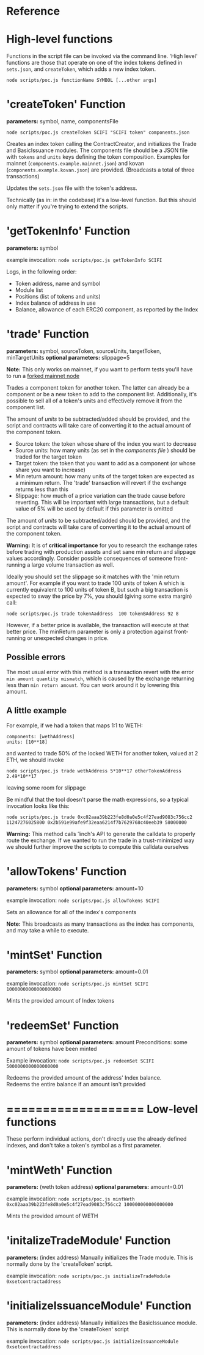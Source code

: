 # Reference

High-level functions
====================

Functions in the script file can be invoked via the command line.
'High level' functions are those that operate on one of the index tokens defined in `sets.json`, and `createToken`, which adds a new index token.

`node scripts/poc.js functionName SYMBOL [...other args]`

'createToken' Function
============
**parameters:** symbol, name, componentsFile

`node scripts/poc.js createToken SCIFI "SCIFI token" components.json`

Creates an index token calling the ContractCreator, and initializes the Trade and BasicIssuance modules.
The components file should be a JSON file with `tokens` and `units` keys defining the token composition. Examples for mainnet (`components.example.mainnet.json`) and kovan (`components.example.kovan.json`) are provided. (Broadcasts a total of three transactions)

Updates the `sets.json` file with the token's address.

Technically (as in: in the codebase) it's a low-level function. But this should only matter if you're trying to extend the scripts.

'getTokenInfo' Function
============
**parameters:** symbol

example invocation:
`node scripts/poc.js getTokenInfo SCIFI`

Logs, in the following order:
- Token address, name and symbol
- Module list
- Positions (list of tokens and units)
- Index balance of address in use
- Balance, allowance of each ERC20 component, as reported by the Index

'trade' Function
=====
**parameters:** symbol, sourceToken, sourceUnits, targetToken, minTargetUnits
**optional parameters:** slippage=5

**Note:** This only works on mainnet, if you want to perform tests you'll have to run a [forked mainnet node](./setup.md)

Trades a component token for another token.
The latter can already be a component or be a new token to add to the component list. Additionally, it's possible to sell all of a token's units and effectively remove it from the component list.

The amount of _units_ to be subtracted/added should be provided, and the script and contracts will take care of converting it to the actual amount of the component token.

- Source token: the token whose share of the index you want to decrease
- Source units: how many units (as set in the *components file* ) should be traded for the target token
- Target token: the token that you want to add as a component (or whose share you want to increase)
- Min return amount: how many units of the target token are expected as a minimum return. The 'trade' transaction will revert if the exchange returns less than this
- Slippage: how much of a price variation can the trade cause before reverting. This will be important with large transactions, but a default value of 5% will be used by default if this parameter is omitted

The amount of *units* to be subtracted/added should be provided, and the script and contracts will take care of converting it to the actual amount of the component token.

**Warning:** It is of **critical importance** for you to research the exchange rates before trading with production assets and set sane min return and slippage values accordingly. Consider possible consequences of someone front-running a large volume transaction as well.

Ideally you should set the slippage so it matches with the 'min return amount'.
For example if you want to trade 100 units of token A which is currently equivalent to 100 units of token B, but such a big transaction is expected to sway the price by 7%, you should (giving some extra margin) call:

 

    node scripts/poc.js trade tokenAaddress  100 tokenBAddress 92 8

However, if a better price is available, the transaction will execute at that better price. The minReturn parameter is only a protection against front-running or unexpected changes in price.

Possible errors
---------------
The most usual error with this method is a transaction revert with the error `min amount quantity mismatch`, which is caused by the exchange returning less than `min return amount`. You can work around it by lowering this amount.

A little example
----------------

For example, if we had a token that maps 1:1 to WETH:



    components: [wethAddress]
    units: [10**18]

and wanted to trade 50% of the locked WETH for another token, valued at 2 ETH, we should invoke



    node scripts/poc.js trade wethAddress 5*10**17 otherTokenAddress 2.49*10**17

leaving some room for slippage

Be mindful that the tool doesn't parse the math expressions, so a typical invocation looks like this:



    node scripts/poc.js trade 0xc02aaa39b223fe8d0a0e5c4f27ead9083c756cc2  11247276025800 0x2b591e99afe9f32eaa6214f7b7629768c40eeb39 58000000

**Warning:** This method calls 1inch's API to generate the calldata to properly route the exchange. If we wanted to run the trade in a trust-minimized way we should further improve the scripts to compute this calldata ourselves

'allowTokens' Function
===========
**parameters:** symbol
**optional parameters:** amount=10

example invocation:
`node scripts/poc.js allowTokens SCIFI`

Sets an allowance for all of the index's components

**Note:** This broadcasts as many transactions as the index has components, and may take a while to execute.

'mintSet' Function
=======
**parameters:** symbol
**optional parameters:** amount=0.01

example invocation:
`node scripts/poc.js mintSet SCIFI 10000000000000000000`

Mints the provided amount of Index tokens

'redeemSet' Function
=========
**parameters:** symbol
**optional parameters:** amount
Preconditions: some amount of tokens have been minted

Example invocation:
`node scripts/poc.js redeemSet SCIFI 5000000000000000000`

Redeems the provided amount of the address' Index balance.  
Redeems the entire balance if an amount isn't provided

===================
Low-level functions
===================
These perform individual actions, don't directly use the already defined indexes, and don't take a token's symbol as a first parameter.

'mintWeth' Function
========
**parameters:** (weth token address)
**optional parameters:** amount=0.01

example invocation:
`node scripts/poc.js mintWeth 0xc02aaa39b223fe8d0a0e5c4f27ead9083c756cc2 100000000000000000`

Mints the provided amount of WETH

'initalizeTradeModule' Function
====================
**parameters:** (index address)
Manually initializes the Trade module. This is normally done by the 'createToken' script.

example invocation:
`node scripts/poc.js initializeTradeModule 0xsetcontractaddress`

'initializeIssuanceModule' Function
========================
**parameters:** (index address)
Manually initializes the BasicIssuance module. This is normally done by the 'createToken' script

example invocation:
`node scripts/poc.js initializeIssuanceModule 0xsetcontractaddress`
